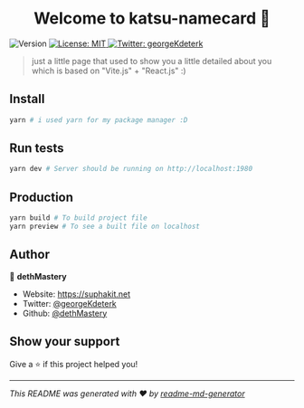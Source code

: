 <h1 align="center">Welcome to katsu-namecard 👋</h1>
<p>
  <img alt="Version" src="https://img.shields.io/badge/version-0.0.0-blue.svg?cacheSeconds=2592000" />
  <a href="#" target="_blank">
    <img alt="License: MIT" src="https://img.shields.io/badge/License-MIT-yellow.svg" />
  </a>
  <a href="https://twitter.com/georgeKdeterk" target="_blank">
    <img alt="Twitter: georgeKdeterk" src="https://img.shields.io/twitter/follow/georgeKdeterk.svg?style=social" />
  </a>
</p>

> just a little page that used to show you a little detailed about you which is based on "Vite.js" + "React.js" :)

<!-- ### 🏠 [Homepage](https://n.katzu.wtf) -->

<!-- ### ✨ [Demo](https://n.katzu.wtf) -->

## Install

```sh
yarn # i used yarn for my package manager :D
```

## Run tests

```sh
yarn dev # Server should be running on http://localhost:1980
```

## Production
```sh
yarn build # To build project file
yarn preview # To see a built file on localhost
```

## Author

👤 **dethMastery**

* Website: https://suphakit.net
* Twitter: [@georgeKdeterk](https://twitter.com/georgeKdeterk)
* Github: [@dethMastery](https://github.com/dethMastery)

## Show your support

Give a ⭐️ if this project helped you!

***
_This README was generated with ❤️ by [readme-md-generator](https://github.com/kefranabg/readme-md-generator)_